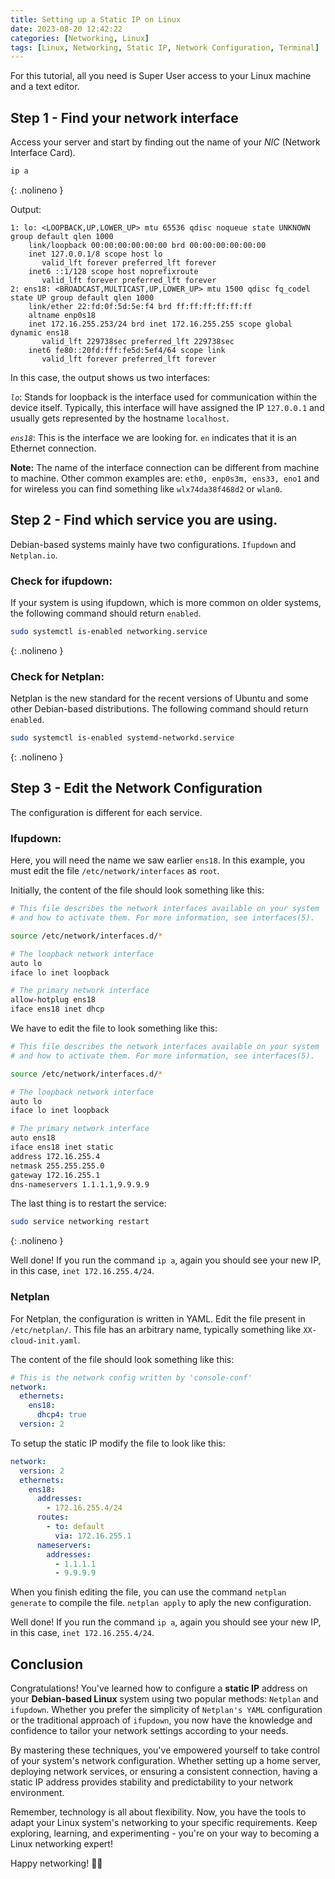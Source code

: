 ```yaml
---
title: Setting up a Static IP on Linux
date: 2023-08-20 12:42:22
categories: [Networking, Linux]
tags: [Linux, Networking, Static IP, Network Configuration, Terminal]
---
```


For this tutorial, all you need is Super User access to your Linux machine and a text editor.


## Step 1 - Find your network interface

Access your server and start by finding out the name of your *NIC* (Network Interface Card). 

```bash
ip a
```
{: .nolineno }

Output:

```terminal
1: lo: <LOOPBACK,UP,LOWER_UP> mtu 65536 qdisc noqueue state UNKNOWN group default qlen 1000
    link/loopback 00:00:00:00:00:00 brd 00:00:00:00:00:00
    inet 127.0.0.1/8 scope host lo
       valid_lft forever preferred_lft forever
    inet6 ::1/128 scope host noprefixroute
       valid_lft forever preferred_lft forever
2: ens18: <BROADCAST,MULTICAST,UP,LOWER_UP> mtu 1500 qdisc fq_codel state UP group default qlen 1000
    link/ether 22:fd:0f:5d:5e:f4 brd ff:ff:ff:ff:ff:ff
    altname enp0s18
    inet 172.16.255.253/24 brd inet 172.16.255.255 scope global dynamic ens18
       valid_lft 229738sec preferred_lft 229738sec
    inet6 fe80::20fd:fff:fe5d:5ef4/64 scope link
       valid_lft forever preferred_lft forever
```

In this case, the output shows us two interfaces:

*`lo`*: Stands for loopback is the interface used for communication within the device itself. Typically, this interface will have assigned the IP `127.0.0.1` and usually gets represented by the hostname `localhost`.

*`ens18`*: This is the interface we are looking for. `en` indicates that it is an Ethernet connection.

**Note:** The name of the interface connection can be different from machine to machine. Other common examples are: `eth0, enp0s3m, ens33, eno1` and for wireless you can find something like `wlx74da38f468d2` or `wlan0`.

## Step 2 - Find which service you are using.

Debian-based systems mainly have two configurations. `Ifupdown` and `Netplan.io`.

### Check for ifupdown: 
If your system is using ifupdown, which is more common on older systems, the following command should return `enabled`.
```bash
sudo systemctl is-enabled networking.service
```
{: .nolineno }

### Check for Netplan:
Netplan is the new standard for the recent versions of Ubuntu and some other Debian-based distributions. The following command should return `enabled`.

```bash
sudo systemctl is-enabled systemd-networkd.service
```
{: .nolineno }

## Step 3 - Edit the Network Configuration

The configuration is different for each service.

### Ifupdown:

Here, you will need the name we saw earlier `ens18`. In this example, you must edit the file `/etc/network/interfaces` as `root`.

Initially, the content of the file should look something like this:

```bash
# This file describes the network interfaces available on your system
# and how to activate them. For more information, see interfaces(5).

source /etc/network/interfaces.d/*

# The loopback network interface
auto lo
iface lo inet loopback

# The primary network interface
allow-hotplug ens18
iface ens18 inet dhcp
```

We have to edit the file to look something like this:

```bash
# This file describes the network interfaces available on your system
# and how to activate them. For more information, see interfaces(5).

source /etc/network/interfaces.d/*

# The loopback network interface
auto lo
iface lo inet loopback

# The primary network interface
auto ens18
iface ens18 inet static
address 172.16.255.4
netmask 255.255.255.0
gateway 172.16.255.1
dns-nameservers 1.1.1.1,9.9.9.9
```

The last thing is to restart the service:
```bash
sudo service networking restart
```
{: .nolineno }

Well done! If you run the command `ip a`, again you should see your new IP, in this case, `inet 172.16.255.4/24`.

### Netplan

For Netplan, the configuration is written in YAML. Edit the file present in `/etc/netplan/`. This file has an arbitrary name, typically something like `XX-cloud-init.yaml`.

The content of the file should look something like this:
```yaml
# This is the network config written by 'console-conf'
network:
  ethernets:
    ens18:
      dhcp4: true
  version: 2
```

To setup the static IP modify the file to look like this:

```yaml
network:
  version: 2
  ethernets:
    ens18:
      addresses:
        - 172.16.255.4/24
      routes:
        - to: default
          via: 172.16.255.1
      nameservers:
        addresses:
          - 1.1.1.1
          - 9.9.9.9
```

When you finish editing the file, you can use the command `netplan generate` to compile the file. `netplan apply` to aply the new configuration. 

Well done! If you run the command `ip a`, again you should see your new IP, in this case, `inet 172.16.255.4/24`.

## Conclusion

Congratulations! You've learned how to configure a **static IP** address on your **Debian-based Linux** system using two popular methods: `Netplan` and `ifupdown`. Whether you prefer the simplicity of `Netplan's YAML` configuration or the traditional approach of `ifupdown`, you now have the knowledge and confidence to tailor your network settings according to your needs.

By mastering these techniques, you've empowered yourself to take control of your system's network configuration. Whether setting up a home server, deploying network services, or ensuring a consistent connection, having a static IP address provides stability and predictability to your network environment.

Remember, technology is all about flexibility. Now, you have the tools to adapt your Linux system's networking to your specific requirements. Keep exploring, learning, and experimenting - you're on your way to becoming a Linux networking expert!

Happy networking! 🚀🌐